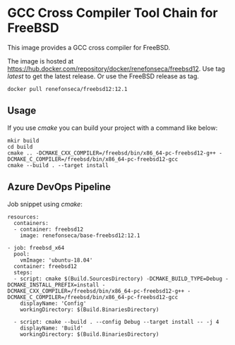 # GCC Cross Compiler Tool Chain for FreeBSD

This image provides a GCC cross compiler for FreeBSD.

The image is hosted at https://hub.docker.com/repository/docker/renefonseca/freebsd12. Use tag *latest* to get the latest release. Or use the FreeBSD release as tag.

```
docker pull renefonseca/freebsd12:12.1
```

## Usage

If you use *cmake* you can build your project with a command like below:

```
mkir build
cd build
cmake .. -DCMAKE_CXX_COMPILER=/freebsd/bin/x86_64-pc-freebsd12-g++ -DCMAKE_C_COMPILER=/freebsd/bin/x86_64-pc-freebsd12-gcc
cmake --build . --target install
```

## Azure DevOps Pipeline

Job snippet using *cmake*:

```
resources:
  containers:
  - container: freebsd12
    image: renefonseca/base-freebsd12:12.1

- job: freebsd_x64
  pool:
    vmImage: 'ubuntu-18.04'
  container: freebsd12
  steps:
  - script: cmake $(Build.SourcesDirectory) -DCMAKE_BUILD_TYPE=Debug -DCMAKE_INSTALL_PREFIX=install -DCMAKE_CXX_COMPILER=/freebsd/bin/x86_64-pc-freebsd12-g++ -DCMAKE_C_COMPILER=/freebsd/bin/x86_64-pc-freebsd12-gcc
    displayName: 'Config'
    workingDirectory: $(Build.BinariesDirectory)

  - script: cmake --build . --config Debug --target install -- -j 4
    displayName: 'Build'
    workingDirectory: $(Build.BinariesDirectory)
```
